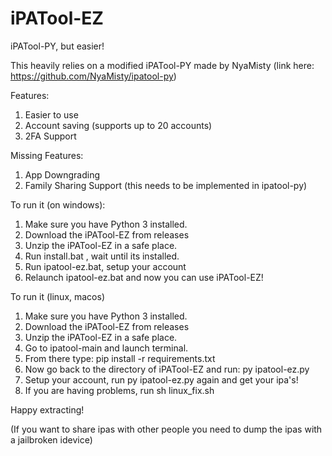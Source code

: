 # iPATool-EZ
 iPATool-PY, but easier!

This heavily relies on a modified iPATool-PY made by NyaMisty (link here: https://github.com/NyaMisty/ipatool-py)

Features:

1. Easier to use
2. Account saving (supports up to 20 accounts)
3. 2FA Support

Missing Features:

1. App Downgrading
2. Family Sharing Support (this needs to be implemented in ipatool-py)

To run it (on windows):
1. Make sure you have Python 3 installed.
2. Download the iPATool-EZ from releases
3. Unzip the iPATool-EZ in a safe place.
4. Run install.bat , wait until its installed.
5. Run ipatool-ez.bat, setup your account
6. Relaunch ipatool-ez.bat and now you can use iPATool-EZ!

To run it (linux, macos)
1. Make sure you have Python 3 installed.
2. Download the iPATool-EZ from releases
3. Unzip the iPATool-EZ in a safe place.
4. Go to ipatool-main and launch terminal.
5. From there type: pip install -r requirements.txt
6. Now go back to the directory of iPATool-EZ and run: py ipatool-ez.py
7. Setup your account, run py ipatool-ez.py again and get your ipa's!
8. If you are having problems, run sh linux_fix.sh

Happy extracting!

(If you want to share ipas with other people you need to dump the ipas with a jailbroken idevice)